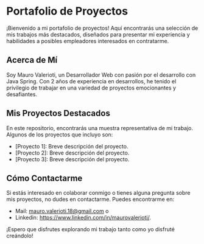 # Portafolio de Proyectos

¡Bienvenido a mi portafolio de proyectos! Aquí encontrarás una selección de mis trabajos más destacados, diseñados para presentar mi experiencia y habilidades a posibles empleadores interesados en contratarme.

## Acerca de Mí

Soy Mauro Valerioti, un Desarrollador Web con pasión por el desarrollo con Java Spring. Con 2 años de experiencia en desarrollos, he tenido el privilegio de trabajar en una variedad de proyectos emocionantes y desafiantes.

## Mis Proyectos Destacados

En este repositorio, encontrarás una muestra representativa de mi trabajo. Algunos de los proyectos que incluyo son:

- [Proyecto 1]: Breve descripción del proyecto.
- [Proyecto 2]: Breve descripción del proyecto.
- [Proyecto 3]: Breve descripción del proyecto.

## Cómo Contactarme

Si estás interesado en colaborar conmigo o tienes alguna pregunta sobre mis proyectos, no dudes en contactarme. Puedes encontrarme en:
- Mail: mauro.valerioti.18@gmail.com o
- Linkedin: https://www.linkedin.com/in/maurovalerioti/.

¡Espero que disfrutes explorando mi trabajo tanto como yo disfruté creándolo!

